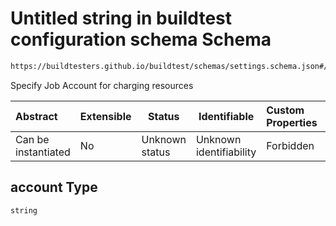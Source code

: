 # Untitled string in buildtest configuration schema Schema

```txt
https://buildtesters.github.io/buildtest/schemas/settings.schema.json#/definitions/lsf/properties/account
```

Specify Job Account for charging resources


| Abstract            | Extensible | Status         | Identifiable            | Custom Properties | Additional Properties | Access Restrictions | Defined In                                                                   |
| :------------------ | ---------- | -------------- | ----------------------- | :---------------- | --------------------- | ------------------- | ---------------------------------------------------------------------------- |
| Can be instantiated | No         | Unknown status | Unknown identifiability | Forbidden         | Allowed               | none                | [settings.schema.json\*](../out/settings.schema.json "open original schema") |

## account Type

`string`
